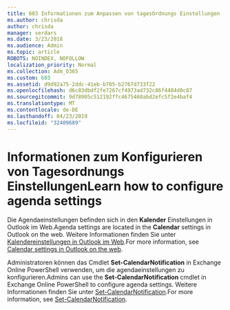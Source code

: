 ```yaml
---
title: 603 Informationen zum Anpassen von tagesOrdnungs Einstellungen
ms.author: chrisda
author: chrisda
manager: serdars
ms.date: 3/23/2018
ms.audience: Admin
ms.topic: article
ROBOTS: NOINDEX, NOFOLLOW
localization_priority: Normal
ms.collection: Adm_O365
ms.custom: 603
ms.assetid: d9d92a75-2ddc-41eb-b705-b2767d733f22
ms.openlocfilehash: d6c83dbdf2fe7267cf4973ad732c86f4484d0c87
ms.sourcegitcommit: 9d78905c512192ffc4675468abd2efc5f2e4baf4
ms.translationtype: MT
ms.contentlocale: de-DE
ms.lasthandoff: 04/23/2019
ms.locfileid: "32409689"
---
```

# <a name="learn-how-to-configure-agenda-settings"></a><span data-ttu-id="4dcc6-102">Informationen zum Konfigurieren von Tagesordnungs Einstellungen</span><span class="sxs-lookup"><span data-stu-id="4dcc6-102">Learn how to configure agenda settings</span></span>

<span data-ttu-id="4dcc6-103">Die Agendaeinstellungen befinden sich in den **Kalender** Einstellungen in Outlook im Web.</span><span class="sxs-lookup"><span data-stu-id="4dcc6-103">Agenda settings are located in the **Calendar** settings in Outlook on the web.</span></span> <span data-ttu-id="4dcc6-104">Weitere Informationen finden Sie unter [Kalendereinstellungen in Outlook im Web](https://support.office.com/article/12cba5a4-4f95-4d00-bfc3-b694aa67ac8f).</span><span class="sxs-lookup"><span data-stu-id="4dcc6-104">For more information, see [Calendar settings in Outlook on the web](https://support.office.com/article/12cba5a4-4f95-4d00-bfc3-b694aa67ac8f).</span></span>

<span data-ttu-id="4dcc6-105">Administratoren können das Cmdlet **Set-CalendarNotification** in Exchange Online PowerShell verwenden, um die agendaeinstellungen zu konfigurieren.</span><span class="sxs-lookup"><span data-stu-id="4dcc6-105">Admins can use the **Set-CalendarNotification** cmdlet in Exchange Online PowerShell to configure agenda settings.</span></span> <span data-ttu-id="4dcc6-106">Weitere Informationen finden Sie unter [Set-CalendarNotification](https://technet.microsoft.com/library/dd351284).</span><span class="sxs-lookup"><span data-stu-id="4dcc6-106">For more information, see [Set-CalendarNotification](https://technet.microsoft.com/library/dd351284).</span></span>
